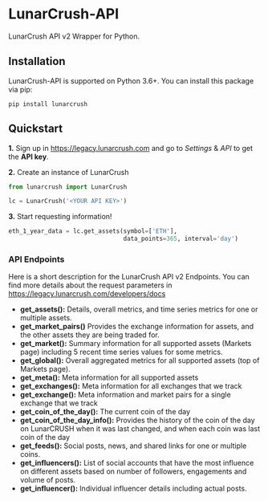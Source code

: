 # LunarCrush-API
LunarCrush API v2 Wrapper for Python. 

## Installation
LunarCrush-API is supported on Python 3.6+. You can install this package via pip:
```
pip install lunarcrush
```
## Quickstart
**1.** Sign up in <https://legacy.lunarcrush.com> and go to *Settings* & *API* to get the **API key**.

**2.** Create an instance of LunarCrush

```Python
from lunarcrush import LunarCrush

lc = LunarCrush('<YOUR API KEY>')
```

**3.** Start requesting information!

```Python
eth_1_year_data = lc.get_assets(symbol=['ETH'],
                                data_points=365, interval='day')
```


### API Endpoints
Here is a short description for the LunarCrush API v2 Endpoints.
You can find more details about the request parameters in <https://legacy.lunarcrush.com/developers/docs> 

* **get_assets():** Details, overall metrics, and time series metrics for one or multiple assets.
* **get_market_pairs()**	Provides the exchange information for assets, and the other assets they are being traded for.
* **get_market():**	Summary information for all supported assets (Markets page) including 5 recent time series values for some metrics.
* **get_global():**	Overall aggregated metrics for all supported assets (top of Markets page).
* **get_meta():**	Meta information for all supported assets
* **get_exchanges():**	Meta information for all exchanges that we track
* **get_exchange():**	Meta information and market pairs for a single exchange that we track
* **get_coin_of_the_day():**	The current coin of the day
* **get_coin_of_the_day_info():**	Provides the history of the coin of the day on LunarCRUSH when it was last changed, and when each coin was last coin of the day
* **get_feeds():**	Social posts, news, and shared links for one or multiple coins.
* **get_influencers():**	List of social accounts that have the most influence on different assets based on number of followers, engagements and volume of posts.
* **get_influencer():**	Individual influencer details including actual posts.

